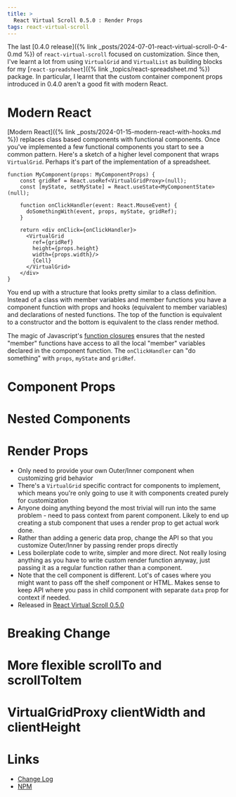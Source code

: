 ```yaml
---
title: >
  React Virtual Scroll 0.5.0 : Render Props
tags: react-virtual-scroll
---
```


The last [0.4.0 release]({% link _posts/2024-07-01-react-virtual-scroll-0-4-0.md %}) of `react-virtual-scroll` focused on customization. Since then, I've learnt a lot from using `VirtualGrid` and `VirtualList` as building blocks for my [`react-spreadsheet`]({% link _topics/react-spreadsheet.md %}) package. In particular, I learnt that the custom container component props introduced in 0.4.0 aren't a good fit with modern React.

# Modern React

[Modern React]({% link _posts/2024-01-15-modern-react-with-hooks.md %}) replaces class based components with functional components. Once you've implemented a few functional components you start to see a common pattern. Here's a sketch of a higher level component that wraps `VirtualGrid`. Perhaps it's part of the implementation of a spreadsheet.

```tsx
function MyComponent(props: MyComponentProps) {
    const gridRef = React.useRef<VirtualGridProxy>(null);
    const [myState, setMyState] = React.useState<MyComponentState>(null);

    function onClickHandler(event: React.MouseEvent) {
      doSomethingWith(event, props, myState, gridRef);
    }

    return <div onClick={onClickHandler}>
      <VirtualGrid
        ref={gridRef}
        height={props.height}
        width={props.width}/>
        {Cell}
      </VirtualGrid>
    </div>
}
```

You end up with a structure that looks pretty similar to a class definition. Instead of a class with member variables and member functions you have a component function with props and hooks (equivalent to member variables) and declarations of nested functions. The top of the function is equivalent to a constructor and the bottom is equivalent to the class render method. 

The magic of Javascript's [function closures](https://developer.mozilla.org/en-US/docs/Web/JavaScript/Closures) ensures that the nested "member" functions have access to all the local "member" variables declared in the component function. The `onClickHandler` can "do something" with `props`,  `myState` and `gridRef`. 

# Component Props

# Nested Components

# Render Props

* Only need to provide your own Outer/Inner component when customizing grid behavior
* There's a `VirtualGrid` specific contract for components to implement, which means you're only going to use it with components created purely for customization
* Anyone doing anything beyond the most trivial will run into the same problem - need to pass context from parent component. Likely to end up creating a stub component that uses a render prop to get actual work done. 
* Rather than adding a generic data prop, change the API so that you customize Outer/Inner by passing render props directly
* Less boilerplate code to write, simpler and more direct. Not really losing anything as you have to write custom render function anyway, just passing it as a regular function rather than a component. 
* Note that the cell component is different. Lot's of cases where you might want to pass off the shelf component or HTML. Makes sense to keep API where you pass in child component with separate `data` prop for context if needed.
* Released in [React Virtual Scroll 0.5.0](https://www.npmjs.com/package/@candidstartup/react-virtual-scroll/v/0.5.0)

# Breaking Change

# More flexible scrollTo and scrollToItem

# VirtualGridProxy clientWidth and clientHeight

# Links

* [Change Log](https://github.com/TheCandidStartup/infinisheet/blob/04aa6249f51b5da933813c7b17a652d4f4e2a646/packages/react-virtual-scroll/CHANGELOG.md)
* [NPM](https://www.npmjs.com/package/@candidstartup/react-virtual-scroll/v/0.5.0)
